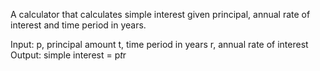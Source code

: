 A calculator that calculates simple interest given principal, annual rate of interest and time period in years.

Input:
 p, principal amount
 t, time period in years
 r, annual rate of interest
 Output:
 simple interest = p*t*r 
